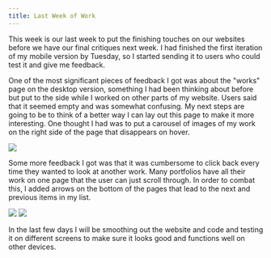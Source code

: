 ```yaml
---
title: Last Week of Work
---
```


This week is our last week to put the finishing touches on our websites before we have our final critiques next week. I had finished the first iteration of my mobile version by Tuesday, so I started sending it to users who could test it and give me feedback.

One of the most significant pieces of feedback I got was about the "works" page on the desktop version, something I had been thinking about before but put to the side while I worked on other parts of my website. Users said that it seemed empty and was somewhat confusing. My next steps are going to be to think of a better way I can lay out this page to make it more interesting. One thought I had was to put a carousel of images of my work on the right side of the page that disappears on hover.

<img src="/blog/assets/may4.png">

Some more feedback I got was that it was cumbersome to click back every time they wanted to look at another work. Many portfolios have all their work on one page that the user can just scroll through. In order to combat this, I added arrows on the bottom of the pages that lead to the next and previous items in my list.

<img src="/blog/assets/may41.png">
<img src="/blog/assets/may42.png">

In the last few days I will be smoothing out the website and code and testing it on different screens to make sure it looks good and functions well on other devices.